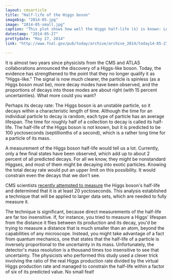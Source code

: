 ```yaml
---
layout: cmsarticle
title: "Half-life of the Higgs boson"
imagebig: "2014-05.jpg"
image: "2014-05-small.jpg"
caption: "This plot shows how well the Higgs half-life (λ) is known: Less than 20 yoctoseconds is ruled out with 95 percent confidence, but greater than 20 yoctoseconds is still possible. The standard prediction is that the half-life is 100 yoctoseconds."
datestamp: "2014-05-27"
prettydate: "May 27, 2014"
link: "http://www.fnal.gov/pub/today/archive/archive_2014/today14-05-27.html"

---
```


It is almost two years since physicists from the CMS and ATLAS collaborations announced the discovery of a Higgs-like boson. Today, the evidence has strengthened to the point that they no longer qualify it as "Higgs-like." The signal is now much clearer, the particle is spinless (as a Higgs boson must be), more decay modes have been observed, and the proportions of decays into those modes are about right (with 15 percent uncertainties). What more could you want?

Perhaps its decay rate: The Higgs boson is an unstable particle, so it decays within a characteristic length of time. Although the time for an individual particle to decay is random, each type of particle has an average lifespan. The time for roughly half of a collection to decay is called its half-life. The half-life of the Higgs boson is not known, but it is predicted to be 100 yoctoseconds (septillionths of a second), which is a rather long time for a particle of its mass.

A measurement of the Higgs boson half-life would tell us a lot. Currently, only a few final states have been observed, which add up to about 2 percent of all predicted decays. For all we know, they might be nonstandard Higgses, and most of them might be decaying into exotic particles. Knowing the total decay rate would put an upper limit on this possibility. It would constrain even the decays that we don't see.

CMS scientists [recently attempted to measure](http://arxiv.org/abs/1405.3455) the Higgs boson's half-life and determined that it is at least 20 yoctoseconds. This analysis established a technique that will be applied to larger data sets, which are needed to fully measure it.

The technique is significant, because direct measurements of the half-life are far too insensitive. If, for instance, you tried to measure a Higgs' lifespan from the distance it flies between its production and its decay, you'd be trying to measure a distance that is much smaller than an atom, beyond the capabilities of any microscope. Instead, you might take advantage of a fact from quantum mechanics, one that states that the half-life of a particle is inversely proportional to the uncertainty in its mass. Unfortunately, the detector's mass resolution is a thousand times too insensitive to see that uncertainty. The physicists who performed this study used a clever trick involving the ratio of the real Higgs production rate divided by the virtual Higgs production rate and managed to constrain the half-life within a factor of six of its predicted value. No small feat!

